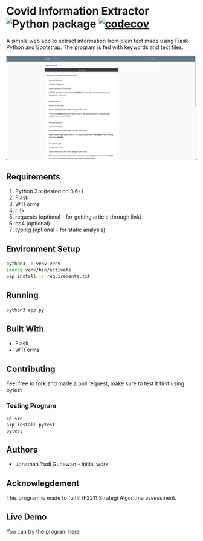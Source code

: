 # Covid Information Extractor ![Python package](https://github.com/JonathanGun/Covid-keyword-extractor/workflows/Python%20package/badge.svg) [![codecov](https://codecov.io/gh/JonathanGun/Covid-keyword-extractor/branch/master/graph/badge.svg?token=9VS8UYOH0H)](https://codecov.io/gh/JonathanGun/Covid-keyword-extractor)
A simple web app to extract information from plain text made using Flask Python and Bootstrap. The program is fed with keywords and text files.

![Application Screenshot](image.png)

## Requirements

1. Python 3.x (tested on 3.6+)
1. Flask
1. WTForms
1. nltk
1. requests (optional - for getting article through link)
1. bs4 (optional)
1. typing (optional - for static analysis)

## Environment Setup

```bash
python3 -m venv venv
source venv/bin/activate
pip install -r requirements.txt
```

## Running

```bash
python3 app.py
```

## Built With

- Flask
- WTForms

## Contributing

Feel free to fork and made a pull request, make sure to test it first using pytest

### Testing Program
```
cd src
pip install pytest
pytest
```

## Authors

- Jonathan Yudi Gunawan - Initial work

## Acknowlegdement

This program is made to fulfill IF2211 Strategi Algoritma assessment.

## Live Demo

You can try the program [here](http://covex.herokuapp.com/)
